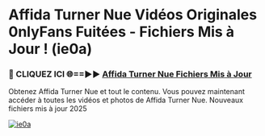 # Affida Turner Nue Vidéos Originales 0nlyFans Fuitées - Fichiers Mis à Jour ! (ie0a)

<h3>🔴 CLIQUEZ ICI 🌐==►► <a href="https://tinyurl.com/2pmr4ezf" rel="nofollow">Affida Turner Nue Fichiers Mis à Jour</a></h3>

Obtenez Affida Turner Nue et tout le contenu. Vous pouvez maintenant accéder à toutes les vidéos et photos de Affida Turner Nue. Nouveaux fichiers mis à jour 2025

[![ie0a](https://i.imgur.com/6SNvagu.gif)](https://tinyurl.com/2pmr4ezf)

